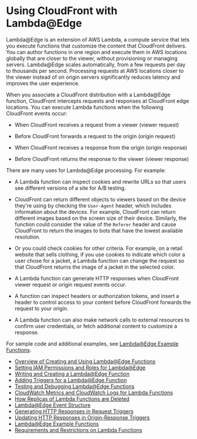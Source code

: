# Using CloudFront with Lambda@Edge<a name="lambda-at-the-edge"></a>

Lambda@Edge is an extension of AWS Lambda, a compute service that lets you execute functions that customize the content that CloudFront delivers\. You can author functions in one region and execute them in AWS locations globally that are closer to the viewer, without provisioning or managing servers\. Lambda@Edge scales automatically, from a few requests per day to thousands per second\. Processing requests at AWS locations closer to the viewer instead of on origin servers significantly reduces latency and improves the user experience\.

When you associate a CloudFront distribution with a Lambda@Edge function, CloudFront intercepts requests and responses at CloudFront edge locations\. You can execute Lambda functions when the following CloudFront events occur:

+ When CloudFront receives a request from a viewer \(viewer request\)

+ Before CloudFront forwards a request to the origin \(origin request\)

+ When CloudFront receives a response from the origin \(origin response\)

+ Before CloudFront returns the response to the viewer \(viewer response\)

There are many uses for Lambda@Edge processing\. For example:

+ A Lambda function can inspect cookies and rewrite URLs so that users see different versions of a site for A/B testing\.

+ CloudFront can return different objects to viewers based on the device they're using by checking the `User-Agent` header, which includes information about the devices\. For example, CloudFront can return different images based on the screen size of their device\. Similarly, the function could consider the value of the `Referer` header and cause CloudFront to return the images to bots that have the lowest available resolution\. 

+ Or you could check cookies for other criteria\. For example, on a retail website that sells clothing, if you use cookies to indicate which color a user chose for a jacket, a Lambda function can change the request so that CloudFront returns the image of a jacket in the selected color\.

+ A Lambda function can generate HTTP responses when CloudFront viewer request or origin request events occur\.

+ A function can inspect headers or authorization tokens, and insert a header to control access to your content before CloudFront forwards the request to your origin\.

+ A Lambda function can also make network calls to external resources to confirm user credentials, or fetch additional content to customize a response\.

For sample code and additional examples, see [Lambda@Edge Example Functions](lambda-examples.md)\.


+ [Overview of Creating and Using Lambda@Edge Functions](lambda-edge-how-it-works.md)
+ [Setting IAM Permissions and Roles for Lambda@Edge](lambda-edge-permissions.md)
+ [Writing and Creating a Lambda@Edge Function](lambda-edge-create-function.md)
+ [Adding Triggers for a Lambda@Edge Function](lambda-edge-add-triggers.md)
+ [Testing and Debugging Lambda@Edge Functions](lambda-edge-testing-debugging.md)
+ [CloudWatch Metrics and CloudWatch Logs for Lambda Functions](lambda-cloudwatch-metrics-logging.md)
+ [How Replicas of Lambda Functions are Deleted](lambda-edge-delete-replicas.md)
+ [Lambda@Edge Event Structure](lambda-event-structure.md)
+ [Generating HTTP Responses in Request Triggers](lambda-generating-http-responses.md)
+ [Updating HTTP Responses in Origin\-Response Triggers](lambda-updating-http-responses.md)
+ [Lambda@Edge Example Functions](lambda-examples.md)
+ [Requirements and Restrictions on Lambda Functions](lambda-requirements-limits.md)